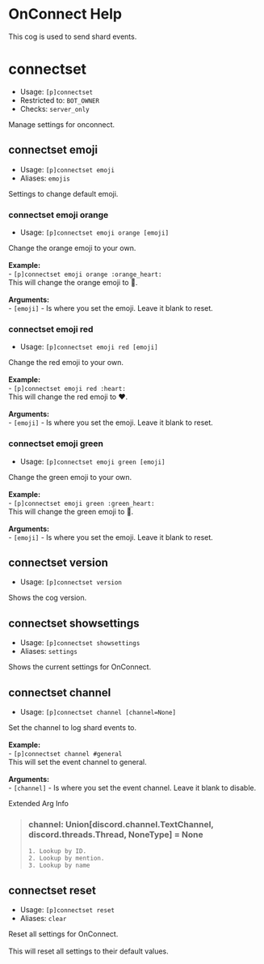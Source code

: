 # OnConnect Help

This cog is used to send shard events.

# connectset
 - Usage: `[p]connectset `
 - Restricted to: `BOT_OWNER`
 - Checks: `server_only`

Manage settings for onconnect.

## connectset emoji
 - Usage: `[p]connectset emoji `
 - Aliases: `emojis`

Settings to change default emoji.

### connectset emoji orange
 - Usage: `[p]connectset emoji orange [emoji] `

Change the orange emoji to your own.<br/><br/>**Example:**<br/>- `[p]connectset emoji orange :orange_heart:`<br/>This will change the orange emoji to :orange_heart:.<br/><br/>**Arguments:**<br/>- `[emoji]` - Is where you set the emoji. Leave it blank to reset.

### connectset emoji red
 - Usage: `[p]connectset emoji red [emoji] `

Change the red emoji to your own.<br/><br/>**Example:**<br/>- `[p]connectset emoji red :heart:`<br/>This will change the red emoji to :heart:.<br/><br/>**Arguments:**<br/>- `[emoji]` - Is where you set the emoji. Leave it blank to reset.

### connectset emoji green
 - Usage: `[p]connectset emoji green [emoji] `

Change the green emoji to your own.<br/><br/>**Example:**<br/>- `[p]connectset emoji green :green_heart:`<br/>This will change the green emoji to :green_heart:.<br/><br/>**Arguments:**<br/>- `[emoji]` - Is where you set the emoji. Leave it blank to reset.

## connectset version
 - Usage: `[p]connectset version `

Shows the cog version.

## connectset showsettings
 - Usage: `[p]connectset showsettings `
 - Aliases: `settings`

Shows the current settings for OnConnect.

## connectset channel
 - Usage: `[p]connectset channel [channel=None] `

Set the channel to log shard events to.<br/><br/>**Example:**<br/>- `[p]connectset channel #general`<br/>This will set the event channel to general.<br/><br/>**Arguments:**<br/>- `[channel]` - Is where you set the event channel. Leave it blank to disable.

Extended Arg Info
> ### channel: Union[discord.channel.TextChannel, discord.threads.Thread, NoneType] = None
>
>
>     1. Lookup by ID.
>     2. Lookup by mention.
>     3. Lookup by name
>
>
## connectset reset
 - Usage: `[p]connectset reset `
 - Aliases: `clear`

Reset all settings for OnConnect.<br/><br/>This will reset all settings to their default values.
